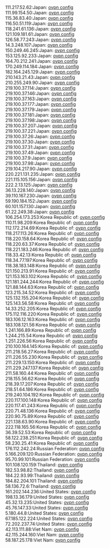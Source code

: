 111.217.52.62:Japan: [ovpn config](vpn/111_217_52_62.ovpn)  
111.99.154.50:Japan: [ovpn config](vpn/111_99_154_50.ovpn)  
115.36.83.40:Japan: [ovpn config](vpn/115_36_83_40.ovpn)  
116.50.51.119:Japan: [ovpn config](vpn/116_50_51_119.ovpn)  
118.241.61.136:Japan: [ovpn config](vpn/118_241_61_136.ovpn)  
121.109.181.61:Japan: [ovpn config](vpn/121_109_181_61.ovpn)  
126.58.77.243:Japan: [ovpn config](vpn/126_58_77_243.ovpn)  
14.3.248.107:Japan: [ovpn config](vpn/14_3_248_107.ovpn)  
150.249.46.245:Japan: [ovpn config](vpn/150_249_46_245.ovpn)  
153.125.92.233:Japan: [ovpn config](vpn/153_125_92_233.ovpn)  
164.70.212.241:Japan: [ovpn config](vpn/164_70_212_241.ovpn)  
170.249.114.184:Japan: [ovpn config](vpn/170_249_114_184.ovpn)  
182.164.245.129:Japan: [ovpn config](vpn/182_164_245_129.ovpn)  
210.143.21.43:Japan: [ovpn config](vpn/210_143_21_43.ovpn)  
210.255.249.90:Japan: [ovpn config](vpn/210_255_249_90.ovpn)  
219.100.37.114:Japan: [ovpn config](vpn/219_100_37_114.ovpn)  
219.100.37.146:Japan: [ovpn config](vpn/219_100_37_146.ovpn)  
219.100.37.163:Japan: [ovpn config](vpn/219_100_37_163.ovpn)  
219.100.37.177:Japan: [ovpn config](vpn/219_100_37_177.ovpn)  
219.100.37.179:Japan: [ovpn config](vpn/219_100_37_179.ovpn)  
219.100.37.181:Japan: [ovpn config](vpn/219_100_37_181.ovpn)  
219.100.37.198:Japan: [ovpn config](vpn/219_100_37_198.ovpn)  
219.100.37.207:Japan: [ovpn config](vpn/219_100_37_207.ovpn)  
219.100.37.221:Japan: [ovpn config](vpn/219_100_37_221.ovpn)  
219.100.37.26:Japan: [ovpn config](vpn/219_100_37_26.ovpn)  
219.100.37.30:Japan: [ovpn config](vpn/219_100_37_30.ovpn)  
219.100.37.31:Japan: [ovpn config](vpn/219_100_37_31.ovpn)  
219.100.37.49:Japan: [ovpn config](vpn/219_100_37_49.ovpn)  
219.100.37.9:Japan: [ovpn config](vpn/219_100_37_9.ovpn)  
219.100.37.98:Japan: [ovpn config](vpn/219_100_37_98.ovpn)  
219.104.217.90:Japan: [ovpn config](vpn/219_104_217_90.ovpn)  
220.221.131.235:Japan: [ovpn config](vpn/220_221_131_235.ovpn)  
221.115.105.156:Japan: [ovpn config](vpn/221_115_105_156.ovpn)  
222.2.13.125:Japan: [ovpn config](vpn/222_2_13_125.ovpn)  
36.13.228.140:Japan: [ovpn config](vpn/36_13_228_140.ovpn)  
39.110.167.230:Japan: [ovpn config](vpn/39_110_167_230.ovpn)  
59.190.184.152:Japan: [ovpn config](vpn/59_190_184_152.ovpn)  
60.101.157.130:Japan: [ovpn config](vpn/60_101_157_130.ovpn)  
61.22.249.38:Japan: [ovpn config](vpn/61_22_249_38.ovpn)  
106.254.173.253:Korea Republic of: [ovpn config](vpn/106_254_173_253.ovpn)  
110.11.98.209:Korea Republic of: [ovpn config](vpn/110_11_98_209.ovpn)  
112.172.214.69:Korea Republic of: [ovpn config](vpn/112_172_214_69.ovpn)  
118.217.113.26:Korea Republic of: [ovpn config](vpn/118_217_113_26.ovpn)  
118.220.158.64:Korea Republic of: [ovpn config](vpn/118_220_158_64.ovpn)  
118.220.63.37:Korea Republic of: [ovpn config](vpn/118_220_63_37.ovpn)  
118.221.183.246:Korea Republic of: [ovpn config](vpn/118_221_183_246.ovpn)  
118.33.42.13:Korea Republic of: [ovpn config](vpn/118_33_42_13.ovpn)  
118.34.77.197:Korea Republic of: [ovpn config](vpn/118_34_77_197.ovpn)  
118.38.183.148:Korea Republic of: [ovpn config](vpn/118_38_183_148.ovpn)  
121.150.213.91:Korea Republic of: [ovpn config](vpn/121_150_213_91.ovpn)  
121.153.163.102:Korea Republic of: [ovpn config](vpn/121_153_163_102.ovpn)  
121.181.244.244:Korea Republic of: [ovpn config](vpn/121_181_244_244.ovpn)  
121.88.144.63:Korea Republic of: [ovpn config](vpn/121_88_144_63.ovpn)  
123.215.34.52:Korea Republic of: [ovpn config](vpn/123_215_34_52.ovpn)  
125.132.155.204:Korea Republic of: [ovpn config](vpn/125_132_155_204.ovpn)  
125.143.56.58:Korea Republic of: [ovpn config](vpn/125_143_56_58.ovpn)  
14.33.252.205:Korea Republic of: [ovpn config](vpn/14_33_252_205.ovpn)  
175.112.116.220:Korea Republic of: [ovpn config](vpn/175_112_116_220.ovpn)  
183.106.12.163:Korea Republic of: [ovpn config](vpn/183_106_12_163.ovpn)  
183.108.121.56:Korea Republic of: [ovpn config](vpn/183_108_121_56.ovpn)  
1.241.166.89:Korea Republic of: [ovpn config](vpn/1_241_166_89.ovpn)  
1.244.215.54:Korea Republic of: [ovpn config](vpn/1_244_215_54.ovpn)  
1.251.226.56:Korea Republic of: [ovpn config](vpn/1_251_226_56.ovpn)  
210.100.164.145:Korea Republic of: [ovpn config](vpn/210_100_164_145.ovpn)  
211.218.56.27:Korea Republic of: [ovpn config](vpn/211_218_56_27.ovpn)  
211.226.55.230:Korea Republic of: [ovpn config](vpn/211_226_55_230.ovpn)  
211.229.13.150:Korea Republic of: [ovpn config](vpn/211_229_13_150.ovpn)  
211.229.247.137:Korea Republic of: [ovpn config](vpn/211_229_247_137.ovpn)  
211.58.160.44:Korea Republic of: [ovpn config](vpn/211_58_160_44.ovpn)  
218.155.56.62:Korea Republic of: [ovpn config](vpn/218_155_56_62.ovpn)  
218.39.17.207:Korea Republic of: [ovpn config](vpn/218_39_17_207.ovpn)  
218.51.64.186:Korea Republic of: [ovpn config](vpn/218_51_64_186.ovpn)  
219.240.104.192:Korea Republic of: [ovpn config](vpn/219_240_104_192.ovpn)  
220.117.100.148:Korea Republic of: [ovpn config](vpn/220_117_100_148.ovpn)  
220.117.41.243:Korea Republic of: [ovpn config](vpn/220_117_41_243.ovpn)  
220.71.48.136:Korea Republic of: [ovpn config](vpn/220_71_48_136.ovpn)  
220.90.75.89:Korea Republic of: [ovpn config](vpn/220_90_75_89.ovpn)  
221.138.63.90:Korea Republic of: [ovpn config](vpn/221_138_63_90.ovpn)  
222.118.165.56:Korea Republic of: [ovpn config](vpn/222_118_165_56.ovpn)  
36.39.52.53:Korea Republic of: [ovpn config](vpn/36_39_52_53.ovpn)  
58.122.238.251:Korea Republic of: [ovpn config](vpn/58_122_238_251.ovpn)  
58.230.25.41:Korea Republic of: [ovpn config](vpn/58_230_25_41.ovpn)  
176.112.242.24:Russian Federation: [ovpn config](vpn/176_112_242_24.ovpn)  
5.166.209.120:Russian Federation: [ovpn config](vpn/5_166_209_120.ovpn)  
95.70.99.101:Russian Federation: [ovpn config](vpn/95_70_99_101.ovpn)  
101.108.120.159:Thailand: [ovpn config](vpn/101_108_120_159.ovpn)  
182.53.98.82:Thailand: [ovpn config](vpn/182_53_98_82.ovpn)  
184.22.93.99:Thailand: [ovpn config](vpn/184_22_93_99.ovpn)  
184.82.204.101:Thailand: [ovpn config](vpn/184_82_204_101.ovpn)  
58.136.72.6:Thailand: [ovpn config](vpn/58_136_72_6.ovpn)  
161.202.144.236:United States: [ovpn config](vpn/161_202_144_236.ovpn)  
198.13.36.179:United States: [ovpn config](vpn/198_13_36_179.ovpn)  
45.32.13.235:United States: [ovpn config](vpn/45_32_13_235.ovpn)  
45.76.147.33:United States: [ovpn config](vpn/45_76_147_33.ovpn)  
5.180.44.8:United States: [ovpn config](vpn/5_180_44_8.ovpn)  
67.185.122.224:United States: [ovpn config](vpn/67_185_122_224.ovpn)  
72.202.237.74:United States: [ovpn config](vpn/72_202_237_74.ovpn)  
42.113.111.88:Viet Nam: [ovpn config](vpn/42_113_111_88.ovpn)  
42.115.244.160:Viet Nam: [ovpn config](vpn/42_115_244_160.ovpn)  
58.187.25.178:Viet Nam: [ovpn config](vpn/58_187_25_178.ovpn)  

